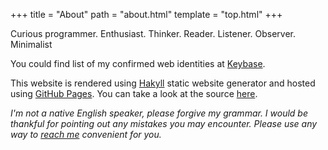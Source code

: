 +++
title = "About"
path = "about.html"
template = "top.html"
+++

Curious programmer. Enthusiast. Thinker. Reader. Listener. Observer. Minimalist

You could find list of my confirmed web identities at
[Keybase](https://keybase.io/raindev).

This website is rendered using [Hakyll](http://jaspervdj.be/hakyll) static
website generator and hosted using [GitHub Pages](https://pages.github.com).
You can take a look at the source
[here](http://github.com/raindev/raindev.github.io).

_I'm not a native English speaker, please forgive my grammar. I would be
thankful for pointing out any mistakes you may encounter. Please use any way to
[reach me](/contact.html) convenient for you._
